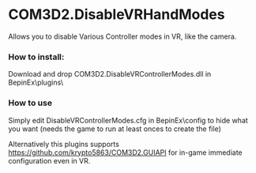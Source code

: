 # COM3D2.DisableVRHandModes
Allows you to disable Various Controller modes in VR, like the camera.

### How to install:
Download and drop COM3D2.DisableVRControllerModes.dll in BepinEx\plugins\

### How to use
Simply edit DisableVRControllerModes.cfg in BepinEx\config to hide what you want
(needs the game to run at least onces to create the file)

Alternatively this plugins supports
https://github.com/krypto5863/COM3D2.GUIAPI
for in-game immediate configuration even in VR.
